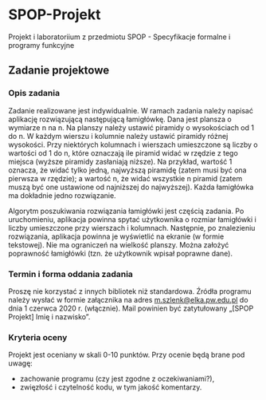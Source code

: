 # SPOP-Projekt
Projekt i laboratoriium z przedmiotu SPOP - Specyfikacje formalne i programy funkcyjne

## Zadanie projektowe

### Opis zadania

Zadanie realizowane jest indywidualnie. W ramach zadania należy napisać aplikację
rozwiązującą następującą łamigłówkę. Dana jest plansza o wymiarze n na n. Na planszy
należy ustawić piramidy o wysokościach od 1 do n. W każdym wierszu i kolumnie
należy ustawić piramidy różnej wysokości. Przy niektórych kolumnach i wierszach
umieszczone są liczby o wartości od 1 do n, które oznaczają ile piramid widać w rzędzie
z tego miejsca (wyższe piramidy zasłaniają niższe). Na przykład, wartość 1 oznacza, że
widać tylko jedną, najwyższą piramidę (zatem musi być ona pierwsza w rzędzie); a
wartość n, że widać wszystkie n piramid (zatem muszą być one ustawione od najniższej
do najwyższej). Każda łamigłówka ma dokładnie jedno rozwiązanie.

Algorytm poszukiwania rozwiązania łamigłówki jest częścią zadania. Po uruchomieniu,
aplikacja powinna spytać użytkownika o rozmiar łamigłówki i liczby umieszczone przy
wierszach i kolumnach. Następnie, po znalezieniu rozwiązania, aplikacja powinna je
wyświetlić na ekranie (w formie tekstowej). Nie ma ograniczeń na wielkość planszy.
Można założyć poprawność łamigłówki (tzn. że użytkownik wpisał poprawne dane). 

### Termin i forma oddania zadania

Proszę nie korzystać z innych bibliotek niż standardowa. Źródła programu należy
wysłać w formie załącznika na adres m.szlenk@elka.pw.edu.pl do dnia 1 czerwca 2020
r. (włącznie). Mail powinien być zatytułowany „[SPOP Projekt] Imię i nazwisko”. 

### Kryteria oceny

Projekt jest oceniany w skali 0-10 punktów. Przy ocenie będą brane pod uwagę:
- zachowanie programu (czy jest zgodne z oczekiwaniami?),
- zwięzłość i czytelność kodu, w tym jakość komentarzy.
